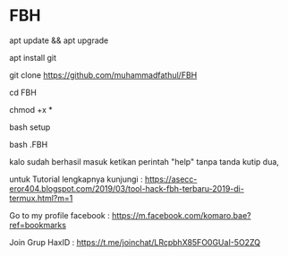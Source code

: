 # FBH

apt update && apt upgrade

apt install git

git clone https://github.com/muhammadfathul/FBH

cd FBH

chmod +x *

bash setup

bash .FBH

kalo sudah berhasil masuk ketikan perintah
"help" tanpa tanda kutip dua,



untuk Tutorial lengkapnya kunjungi :
https://asecc-eror404.blogspot.com/2019/03/tool-hack-fbh-terbaru-2019-di-termux.html?m=1

Go to my profile facebook : https://m.facebook.com/komaro.bae?ref=bookmarks

Join Grup HaxID : https://t.me/joinchat/LRcpbhX85FO0GUaI-5O2ZQ
